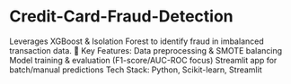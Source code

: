 # Credit-Card-Fraud-Detection
Leverages XGBoost &amp; Isolation Forest to identify fraud in imbalanced transaction data.  🔹 Key Features:  Data preprocessing &amp; SMOTE balancing  Model training &amp; evaluation (F1-score/AUC-ROC focus)  Streamlit app for batch/manual predictions  Tech Stack: Python, Scikit-learn, Streamlit
